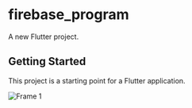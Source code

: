 # firebase_program

A new Flutter project.

## Getting Started

This project is a starting point for a Flutter application.


![Frame 1](https://user-images.githubusercontent.com/102340768/201077367-97447cbf-d355-4596-906f-f2f200de52f5.png)
